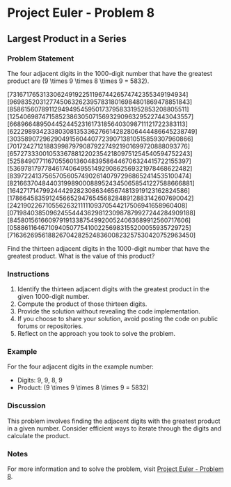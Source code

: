 # Project Euler - Problem 8

## Largest Product in a Series

### Problem Statement

The four adjacent digits in the 1000-digit number that have the greatest product are \(9 \times 9 \times 8 \times 9 = 5832\).

\[73167176531330624919225119674426574742355349194934\]
\[96983520312774506326239578318016984801869478851843\]
\[85861560789112949495459501737958331952853208805511\]
\[12540698747158523863050715693290963295227443043557\]
\[66896648950445244523161731856403098711121722383113\]
\[62229893423380308135336276614282806444486645238749\]
\[30358907296290491560440772390713810515859307960866\]
\[70172427121883998797908792274921901699720888093776\]
\[65727333001053367881220235421809751254540594752243\]
\[52584907711670556013604839586446706324415722155397\]
\[53697817977846174064955149290862569321978468622482\]
\[83972241375657056057490261407972968652414535100474\]
\[82166370484403199890008895243450658541227588666881\]
\[16427171479924442928230863465674813919123162824586\]
\[17866458359124566529476545682848912883142607690042\]
\[24219022671055626321111109370544217506941658960408\]
\[07198403850962455444362981230987879927244284909188\]
\[84580156166097919133875499200524063689912560717606\]
\[05886116467109405077541002256983155200055935729725\]
\[71636269561882670428252483600823257530420752963450\]

Find the thirteen adjacent digits in the 1000-digit number that have the greatest product. What is the value of this product?

### Instructions

1. Identify the thirteen adjacent digits with the greatest product in the given 1000-digit number.
2. Compute the product of those thirteen digits.
3. Provide the solution without revealing the code implementation.
4. If you choose to share your solution, avoid posting the code on public forums or repositories.
5. Reflect on the approach you took to solve the problem.

### Example

For the four adjacent digits in the example number:
- Digits: 9, 9, 8, 9
- Product: \(9 \times 9 \times 8 \times 9 = 5832\)

### Discussion

This problem involves finding the adjacent digits with the greatest product in a given number. Consider efficient ways to iterate through the digits and calculate the product.

### Notes

For more information and to solve the problem, visit [Project Euler - Problem 8](https://projecteuler.net/problem=8).
